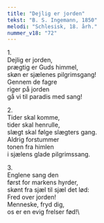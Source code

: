 ```yaml
---
title: "Dejlig er jorden"
tekst: "B. S. Ingemann, 1850"
melodi: "Schlesisk, 18. årh."
nummer_v18: "72"
---
```

1\.\
Dejlig er jorden,\
prægtig er Guds himmel,\
skøn er sjælenes pilgrimsgang!\
Gennem de fagre\
riger på jorden\
gå vi til paradis med sang!

2\.\
Tider skal komme,\
tider skal henrulle,\
slægt skal følge slægters gang.\
Aldrig forstummer\
tonen fra himlen\
i sjælens glade pilgrimssang.

3\.\
Englene sang den\
først for markens hyrder,\
skønt fra sjæl til sjæl det lød:\
Fred over jorden!\
Menneske, fryd dig,\
os er en evig frelser fød!\
